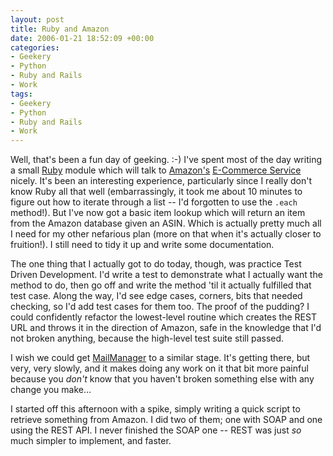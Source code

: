 ```yaml
---
layout: post
title: Ruby and Amazon
date: 2006-01-21 18:52:09 +00:00
categories:
- Geekery
- Python
- Ruby and Rails
- Work
tags:
- Geekery
- Python
- Ruby and Rails
- Work
---
```

Well, that's been a fun day of geeking. :-)  I've spent most of the day writing a small [Ruby](http://www.ruby-lang.org/) module which will talk to [Amazon's](http://www.amazon.co.uk/) [E-Commerce Service](http://www.amazon.com/gp/aws/landing.html) nicely.  It's been an interesting experience, particularly since I really don't know Ruby all that well (embarrassingly, it took me about 10 minutes to figure out how to iterate through a list -- I'd forgotten to use the `.each` method!).  But I've now got a basic item lookup which will return an item from the Amazon database given an ASIN.  Which is actually pretty much all I need for my other nefarious plan (more on that when it's actually closer to fruition!).  I still need to tidy it up and write some documentation.

The one thing that I actually got to do today, though, was practice Test Driven Development.  I'd write a test to demonstrate what I actually want the method to do, then go off and write the method 'til it actually fulfilled that test case.  Along the way, I'd see edge cases, corners, bits that needed checking, so I'd add test cases for them too.  The proof of the pudding?  I could confidently refactor the lowest-level routine which creates the REST URL and throws it in the direction of Amazon, safe in the knowledge that I'd not broken anything, because the high-level test suite still passed.

I wish we could get [MailManager](http://www.logicalware.com/) to a similar stage.  It's getting there, but very, very slowly, and it makes doing any work on it that bit more painful because you *don't* know that you haven't broken something else with any change you make...

I started off this afternoon with a spike, simply writing a quick script to retrieve something from Amazon.  I did two of them; one with SOAP and one using the REST API.  I never finished the SOAP one -- REST was just *so* much simpler to implement, and faster.
